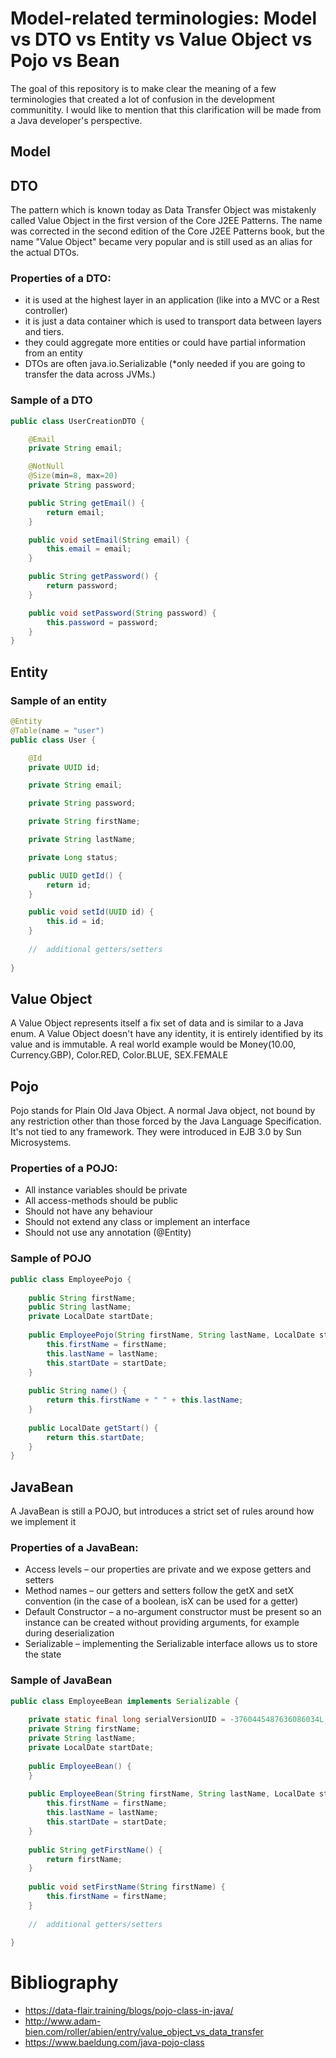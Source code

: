 # Model-related terminologies: Model vs DTO vs Entity vs Value Object vs Pojo vs Bean

The goal of this repository is to make clear the meaning of a few terminologies that created a lot of confusion in the development communitity. 
I would like to mention that this clarification will be made from a Java developer's perspective.

## Model

## DTO
The pattern which is known today as Data Transfer Object was mistakenly called Value Object in the first version of the Core J2EE Patterns. The name was corrected in the second edition of the Core J2EE Patterns book, but the name "Value Object" became very popular and is still used as an alias for the actual DTOs.

### Properties of a DTO:
* it is used at the highest layer in an application (like into a MVC or a Rest controller)  
* it is just a data container which is used to transport data between layers and tiers.
* they could aggregate more entities or could have partial information from an entity
* DTOs are often java.io.Serializable (*only needed if you are going to transfer the data across JVMs.)

### Sample of a DTO

```java
public class UserCreationDTO {

    @Email
    private String email;

    @NotNull
    @Size(min=8, max=20)
    private String password;

    public String getEmail() {
        return email;
    }

    public void setEmail(String email) {
        this.email = email;
    }

    public String getPassword() {
        return password;
    }

    public void setPassword(String password) {
        this.password = password;
    }
}
```

## Entity

### Sample of an entity

```java
@Entity
@Table(name = "user")
public class User {

    @Id
    private UUID id;

    private String email;

    private String password;

    private String firstName;

    private String lastName;

    private Long status;

    public UUID getId() {
        return id;
    }

    public void setId(UUID id) {
        this.id = id;
    }
    
    //  additional getters/setters
    
}
```

## Value Object

A Value Object represents itself a fix set of data and is similar to a Java enum. A Value Object doesn't have any identity, it is entirely identified by its value and is immutable. A real world example would be Money(10.00, Currency.GBP), Color.RED, Color.BLUE, SEX.FEMALE 

## Pojo

Pojo stands for Plain Old Java Object. 
A normal Java object, not bound by any restriction other than those forced by the Java Language Specification. It's not tied to any framework. They were introduced in EJB 3.0 by Sun Microsystems.

### Properties of a POJO:
* All instance variables should be private
* All access-methods should be public
* Should not have any behaviour
* Should not extend any class or implement an interface
* Should not use any annotation (@Entity)

### Sample of POJO
```java
public class EmployeePojo {
 
    public String firstName;
    public String lastName;
    private LocalDate startDate;
 
    public EmployeePojo(String firstName, String lastName, LocalDate startDate) {
        this.firstName = firstName;
        this.lastName = lastName;
        this.startDate = startDate;
    }
 
    public String name() {
        return this.firstName + " " + this.lastName;
    }
 
    public LocalDate getStart() {
        return this.startDate;
    }
}
```

## JavaBean

A JavaBean is still a POJO, but introduces a strict set of rules around how we implement it

### Properties of a JavaBean:
* Access levels – our properties are private and we expose getters and setters
* Method names – our getters and setters follow the getX and setX convention (in the case of a boolean, isX can be used for a getter)
* Default Constructor – a no-argument constructor must be present so an instance can be created without providing arguments, for example during deserialization
* Serializable – implementing the Serializable interface allows us to store the state

### Sample of JavaBean
```java
public class EmployeeBean implements Serializable {
 
    private static final long serialVersionUID = -3760445487636086034L;
    private String firstName;
    private String lastName;
    private LocalDate startDate;
 
    public EmployeeBean() {
    }
 
    public EmployeeBean(String firstName, String lastName, LocalDate startDate) {
        this.firstName = firstName;
        this.lastName = lastName;
        this.startDate = startDate;
    }
 
    public String getFirstName() {
        return firstName;
    }
 
    public void setFirstName(String firstName) {
        this.firstName = firstName;
    }
 
    //  additional getters/setters
 
}
```

# Bibliography
* https://data-flair.training/blogs/pojo-class-in-java/
* http://www.adam-bien.com/roller/abien/entry/value_object_vs_data_transfer
* https://www.baeldung.com/java-pojo-class
